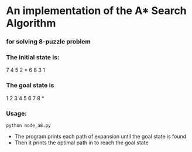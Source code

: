 # An implementation of the A* Search Algorithm
### for solving 8-puzzle problem

### The initial state is:
7 4 5
2 * 6
8 3 1

### The goal state is
1 2 3
4 5 6
7 8 *

### Usage:
```python node_a8.py```

+ The program prints each path of expansion until the goal state is found
+ Then it prints the optimal path in to reach the goal state

